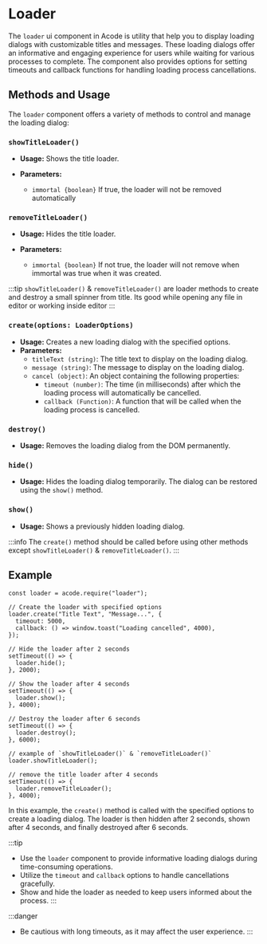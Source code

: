 # Loader

The `loader` ui component in Acode is utility that help you to display loading dialogs with customizable titles and messages. These loading dialogs offer an informative and engaging experience for users while waiting for various processes to complete. The component also provides options for setting timeouts and callback functions for handling loading process cancellations.

## Methods and Usage

The `loader` component offers a variety of methods to control and manage the loading dialog:

### `showTitleLoader()`

- **Usage:** Shows the title loader.

- **Parameters:**
  - `immortal {boolean}` If true, the loader will not be removed automatically

### `removeTitleLoader()`

- **Usage:** Hides the title loader.

- **Parameters:**
  - `immortal {boolean}` If not true, the loader will not remove when immortal was true when it was created.


:::tip
`showTitleLoader()` & `removeTitleLoader()` are loader methods to create and destroy a small spinner from title. Its good while opening any file in editor or working inside editor
:::

### `create(options: LoaderOptions)`

- **Usage:** Creates a new loading dialog with the specified options.
- **Parameters:**
  - `titleText (string)`: The title text to display on the loading dialog.
  - `message (string)`: The message to display on the loading dialog.
  - `cancel (object)`: An object containing the following properties:
    - `timeout (number)`: The time (in milliseconds) after which the loading process will automatically be cancelled.
    - `callback (Function)`: A function that will be called when the loading process is cancelled.

### `destroy()`

- **Usage:** Removes the loading dialog from the DOM permanently.

### `hide()`

- **Usage:** Hides the loading dialog temporarily. The dialog can be restored using the `show()` method.

### `show()`

- **Usage:** Shows a previously hidden loading dialog.

:::info
The `create()` method should be called before using other methods except `showTitleLoader()` & `removeTitleLoader()`.
:::

## Example

```javascript:line-numbers{1,4-7,11,16,21,25,29}
const loader = acode.require("loader");

// Create the loader with specified options
loader.create("Title Text", "Message...", {
  timeout: 5000,
  callback: () => window.toast("Loading cancelled", 4000),
});

// Hide the loader after 2 seconds
setTimeout(() => {
  loader.hide();
}, 2000);

// Show the loader after 4 seconds
setTimeout(() => {
  loader.show();
}, 4000);

// Destroy the loader after 6 seconds
setTimeout(() => {
  loader.destroy();
}, 6000);

// example of `showTitleLoader()` & `removeTitleLoader()`
loader.showTitleLoader();

// remove the title loader after 4 seconds
setTimeout(() => {
  loader.removeTitleLoader();
}, 4000);
```

In this example, the `create()` method is called with the specified options to create a loading dialog. The loader is then hidden after 2 seconds, shown after 4 seconds, and finally destroyed after 6 seconds.

:::tip

- Use the `loader` component to provide informative loading dialogs during time-consuming operations.
- Utilize the `timeout` and `callback` options to handle cancellations gracefully.
- Show and hide the loader as needed to keep users informed about the process.
  :::

:::danger

- Be cautious with long timeouts, as it may affect the user experience.
  :::